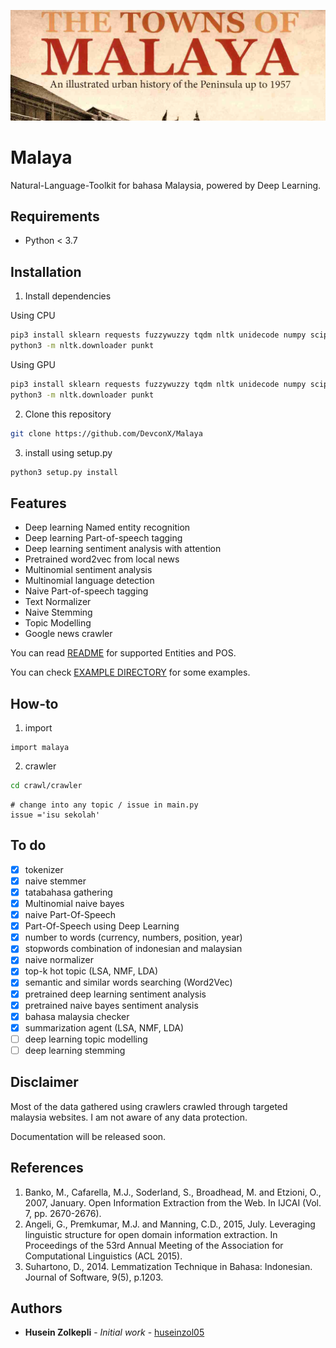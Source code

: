 <p align="center">
    <img src="entities-pos/towns-of-malaya.jpg" alt="malaya logo" />
</p>

# Malaya
Natural-Language-Toolkit for bahasa Malaysia, powered by Deep Learning.

## Requirements
  * Python < 3.7

## Installation
1. Install dependencies

Using CPU
```bash
pip3 install sklearn requests fuzzywuzzy tqdm nltk unidecode numpy scipy python-levenshtein tensorflow==1.5
python3 -m nltk.downloader punkt
```

Using GPU
```bash
pip3 install sklearn requests fuzzywuzzy tqdm nltk unidecode numpy scipy python-levenshtein tensorflow-gpu==1.5
python3 -m nltk.downloader punkt
```

2. Clone this repository
```bash
git clone https://github.com/DevconX/Malaya
```

3. install using setup.py
```bash
python3 setup.py install
```

## Features
  * Deep learning Named entity recognition
  * Deep learning Part-of-speech tagging
  * Deep learning sentiment analysis with attention
  * Pretrained word2vec from local news
  * Multinomial sentiment analysis
  * Multinomial language detection
  * Naive Part-of-speech tagging
  * Text Normalizer
  * Naive Stemming
  * Topic Modelling
  * Google news crawler

You can read [README](example/entities-pos/README.md) for supported Entities and POS.

You can check [EXAMPLE DIRECTORY](example) for some examples.

## How-to

1. import
```python3
import malaya
```
2. crawler
```bash
cd crawl/crawler
```
```python3
# change into any topic / issue in main.py
issue ='isu sekolah'
```

## To do

- [x] tokenizer
- [x] naive stemmer
- [x] tatabahasa gathering
- [x] Multinomial naive bayes
- [x] naive Part-Of-Speech
- [x] Part-Of-Speech using Deep Learning
- [x] number to words (currency, numbers, position, year)
- [x] stopwords combination of indonesian and malaysian
- [x] naive normalizer
- [x] top-k hot topic (LSA, NMF, LDA)
- [x] semantic and similar words searching (Word2Vec)
- [x] pretrained deep learning sentiment analysis
- [x] pretrained naive bayes sentiment analysis
- [x] bahasa malaysia checker
- [x] summarization agent (LSA, NMF, LDA)
- [ ] deep learning topic modelling
- [ ] deep learning stemming

## Disclaimer

Most of the data gathered using crawlers crawled through targeted malaysia websites. I am not aware of any data protection.

Documentation will be released soon.

## References

1. Banko, M., Cafarella, M.J., Soderland, S., Broadhead, M. and Etzioni, O., 2007, January. Open Information Extraction from the Web. In IJCAI (Vol. 7, pp. 2670-2676).
2. Angeli, G., Premkumar, M.J. and Manning, C.D., 2015, July. Leveraging linguistic structure for open domain information extraction. In Proceedings of the 53rd Annual Meeting of the Association for Computational Linguistics (ACL 2015).
3. Suhartono, D., 2014. Lemmatization Technique in Bahasa: Indonesian. Journal of Software, 9(5), p.1203.

## Authors

* **Husein Zolkepli** - *Initial work* - [huseinzol05](https://github.com/huseinzol05)
